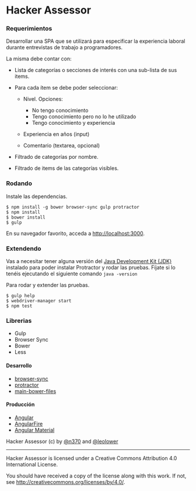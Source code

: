 # Hacker Assessor

### Requerimientos
Desarrollar una SPA que se utilizará para especificar la experiencia laboral durante entrevistas de trabajo a programadores.

La misma debe contar con:
- Lista de categorías o secciones de interés con una sub-lista de sus items.
- Para cada ítem se debe poder seleccionar:
  - Nivel. Opciones:
    - No tengo conocimiento
    - Tengo conocimiento pero no lo he utilizado
    - Tengo conocimiento y experiencia

  - Experiencia en años (input)
  - Comentario (textarea, opcional)

- Filtrado de categorías por nombre.
- Filtrado de items de las categorías visibles.

### Rodando
Instale las dependencias.

```
$ npm install -g bower browser-sync gulp protractor
$ npm install
$ bower install
$ gulp
```

En su navegador favorito, acceda a [http://localhost:3000](http://localhost:3000).

### Extendendo
Vas a necesitar tener alguna versión del [Java Development Kit (JDK)](http://www.oracle.com/technetwork/java/javase/downloads/index.html) instalado para poder instalar Protractor y rodar las pruebas. Fíjate si lo tenéis ejecutando el siguiente comando `java -version`

Para rodar y extender las pruebas.

```
$ gulp help
$ webdriver-manager start
$ npm test
```

### Librerias
- Gulp
- Browser Sync
- Bower
- Less

#### Desarrollo
- [browser-sync](https://www.npmjs.com/package/browser-sync)
- [protractor](https://www.npmjs.com/package/protractor)
- [main-bower-files](https://www.npmjs.org/package/main-bower-files)

#### Producción
- [Angular](https://angularjs.org/)
- [AngularFire]()
- [Angular Material]()

Hacker Assessor (c) by [@n370](http://www.github.com/n370) and [@leolower](http://www.github.com/leolower)

---

Hacker Assessor is licensed under a
Creative Commons Attribution 4.0 International License.

You should have received a copy of the license along with this
work. If not, see <http://creativecommons.org/licenses/by/4.0/>.
